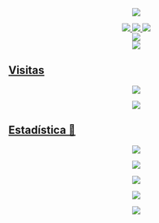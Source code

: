 <p align="center">
<a href="//Thegodofdarkness.my.id"><img align="center" src="https://cardivo.vercel.app/api?name=The%20God%20Of%20Darkness%20&description=No%20inporta%20cuantas%20veces%20tenga%20que%20morir%20siempre%20me%20enamórate%20de%20ti&image=https://avatars.githubusercontent.com/Thegodofdarkness&usqp=CAU&backgroundColor=%23ecf0f1&github=Thegodofdarkness&pattern=ticTacToe&colorPattern=%23eaeaea&site=Sígueme%20en%20mis%20redes%20sociales"/></a>
</p>

<p align="center">
  <a href="https://instagram.com/thegodofdarkness_505"><img src="https://img.shields.io/badge/Instagram-E4405F?style=for-the-badge&logo=instagram&logoColor=white"/> 
  <a href="https://wa.me/+51955088505"><img src="https://img.shields.io/badge/WhatsApp-25D366?style=for-the-badge&logo=whatsapp&logoColor=white" />
  <a href="https://www.paypal.me/thetgodofc662"><img src="https://img.shields.io/badge/Paypal-%230088cc.svg?&style=for-the-badge&logo=paypal&logoColor=white" /> <br>
  <a href="https://youtube.com/@thegodofdarkness6741"><img src="https://img.shields.io/badge/YouTube-Darkness-ff0000?style=for-the-badge&logo=youtube&logoColor=ff0000&link=https://youtube.com/@thegodofdarkness6741"/><br>
  <a href="https://github.com/Thegodofdarkness"><img src="https://img.shields.io/badge/-Google-white?style=flat-square&logo=google" /> 
</p>

## Visitas
<p align="center">
<p align="center"><img src="https://count.getloli.com/get/@Thegodofdarkness-github-readme?theme=rule34" /></p>
<p align="center"><img src="https://count.getloli.com/get/@:Thegodofdarkness?theme=rule35" /></p>
</p>

## Estadística 🚀

<p align="center"><a href="https://github.com/Thegodofdarkness"><img src="https://github-readme-stats.vercel.app/api?username=Thegodofdarkness&show_icons=true&theme=chartreuse-dark"></a></p>
<p align="center"><a href="https://github.com/Thegodofdarkness"><img src="https://streak-stats.demolab.com/?user=nasedev&theme=chartreuse-dark"></a></p>
<p align="center"><a href="https://github.com/Thegodofdarkness"><img src="https://github-readme-stats.vercel.app/api/top-langs/?username=Thegodofdarkness&theme=chartreuse-dark&layout=compact"></a>
</p> 

<p align="center"><a href="https://github.com/Thegodofdarkness"><img src="https://github-profile-trophy.vercel.app/?username=Thegodofdarkness"></a></p>
<p align="center"><a href="https://github.com/Thegodofdarkness"><img src="https://metrics.lecoq.io/Thegodofdarkness?template=classic&repositories.forks=true&languages=1&languages.colors=github&languages.threshold=0%25&config.timezone=Asia%2FJakarta"></a></p>
